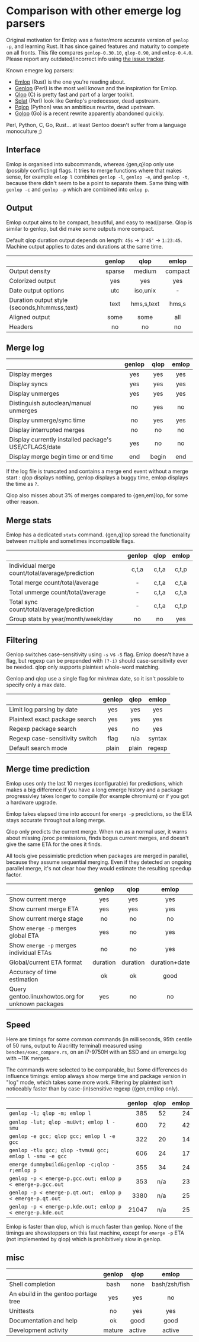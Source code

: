 # Comparison with other emerge log parsers

Original motivation for Emlop was a faster/more accurate version of `genlop -p`, and learning
Rust. It has since gained features and maturity to compete on all fronts. This file compares
`genlop-0.30.10`, `qlop-0.90`, and `emlop-0.4.0`. Please report any outdated/incorrect info using
[the issue tracker](https://github.com/vincentdephily/emlop/issues).

Known emegre log parsers:
* [Emlop](https://github.com/vincentdephily/emlop) (Rust) is the one you're reading about.
* [Genlop](https://github.com/gentoo-perl/genlop) (Perl) is the most well known and the inspiration
  for Emlop.
* [Qlop](https://github.com/gentoo/portage-utils) (C) is pretty fast and part of a larger toolkit.
* [Splat](http://www.l8nite.net/projects/splat/) (Perl) look like Genlop's predecessor, dead upstream.
* [Pqlop](https://bitbucket.org/LK4D4/pqlop) (Python) was an ambitious rewrite, dead upstream.
* [Golop](https://github.com/klausman/golop) (Go) is a recent rewrite apparently abandoned quickly.

Perl, Python, C, Go, Rust... at least Gentoo doesn't suffer from a language monoculture ;)


## Interface

Emlop is organised into subcommands, whereas {gen,q}lop only use (possibly conflicting) flags. It
tries to merge functions where that makes sense, for example `emlop l` combines `genlop -l`, `genlop
-e`, and `genlop -t`, because there didn't seem to be a point to separate them. Same thing with
`genlop -c` and `genlop -p` which are combined into `emlop p`.

## Output

Emlop output aims to be compact, beautiful, and easy to read/parse. Qlop is similar to genlop, but
did make some outputs more compact.

Default qlop duration output depends on length: `45s` -> `3′45″` -> `1:23:45`. Machine output
applies to dates and durations at the same time.

|                                                   | genlop | qlop       | emlop   |
| :------------------------------------------------ | :----: | :--------: | :-----: |
| Output density                                    | sparse | medium     | compact |
| Colorized output                                  | yes    | yes        | yes     |
| Date output options                               | utc    | iso,unix   | -       |
| Duration output style (seconds,hh:mm:ss,text)     | text   | hms,s,text | hms,s   |
| Aligned output                                    | some   | some       | all     |
| Headers                                           | no     | no         | no      |

## Merge log

|                                                       | genlop | qlop  | emlop |
| :---------------------------------------------------- | :----: | :---: | :---: |
| Display merges                                        | yes    | yes   | yes   |
| Display syncs                                         | yes    | yes   | yes   |
| Display unmerges                                      | yes    | yes   | yes   |
| Distinguish autoclean/manual unmerges                 | no     | yes   | no    |
| Display unmerge/sync time                             | no     | yes   | yes   |
| Display interrupted merges                            | no     | no    | no    |
| Display currently installed package's USE/CFLAGS/date | yes    | no    | no    |
| Display merge begin time or end time                  | end    | begin | end   |

If the log file is truncated and contains a merge end event without a merge start : qlop displays
nothing, genlop displays a buggy time, emlop displays the time as `?`.

Qlop also misses about 3% of merges compared to {gen,em}lop, for some other reason.

## Merge stats

Emlop has a dedicated `stats` command. {gen,q}lop spread the functionality between multiple and
sometimes incompatible flags.

|                                                          | genlop | qlop  | emlop |
| :------------------------------------------------------- | :----: | :---: | :---: |
| Individual merge count/total/average/prediction          | c,t,a  | c,t,a | c,t,p |
| Total merge count/total/average                          | -      | c,t,a | c,t,a |
| Total unmerge count/total/average                        | -      | c,t,a | c,t,a |
| Total sync count/total/average/prediction                | -      | c,t,a | c,t,p |
| Group stats by year/month/week/day                       | no     | no    | yes   |

## Filtering

Genlop switches case-sensitivity using `-s` vs `-S` flag. Emlop doesn't have a flag, but regexp can
be prepended with `(?-i)` should case-sensitivity ever be needed. qlop only supports plaintext
whole-word matching.

Genlop and qlop use a single flag for min/max date, so it isn't possible to specify only a max date.

|                                                        | genlop | qlop  | emlop  |
| :----------------------------------------------------- | :----: | :---: | :----: |
| Limit log parsing by date                              | yes    | yes   | yes    |
| Plaintext exact package search                         | yes    | yes   | yes    |
| Regexp package search                                  | yes    | no    | yes    |
| Regexp case-sensitivity switch                         | flag   | n/a   | syntax |
| Default search mode                                    | plain  | plain | regexp |

## Merge time prediction

Emlop uses only the last 10 merges (configurable) for predictions, which makes a big difference if
you have a long emerge history and a package progressivley takes longer to compile (for example
chromium) or if you got a hardware upgrade.

Emlop takes elapsed time into account for `emerge -p` predictions, so the ETA stays accurate
throughout a long merge.

Qlop only predicts the current merge. When run as a normal user, it warns about missing /proc
permissions, finds bogus current merges, and doesn't give the same ETA for the ones it finds.

All tools give pessimistic prediction when packages are merged in parallel, because they assume
sequential merging. Even if they detected an ongoing parallel merge, it's not clear how they would
estimate the resulting speedup factor.

|                                                          | genlop   | qlop     | emlop         |
| :------------------------------------------------------- | :------: | :------: | :-----------: |
| Show current merge                                       | yes      | yes      | yes           |
| Show current merge ETA                                   | yes      | yes      | yes           |
| Show current merge stage                                 | no       | no       | no            |
| Show `emerge -p` merges global ETA                       | yes      | no       | yes           |
| Show `emerge -p` merges individual ETAs                  | no       | no       | yes           |
| Global/current ETA format                                | duration | duration | duration+date |
| Accuracy of time estimation                              | ok       | ok       | good          |
| Query gentoo.linuxhowtos.org for unknown packages        | yes      | no       | no            |

## Speed

Here are timings for some common commands (in milliseconds, 95th centile of 50 runs, output to
Alacritty terminal) measured using `benches/exec_compare.rs`, on an i7-9750H with an SSD and an
emerge.log with ~11K merges.

The commands were selected to be comparable, but Some differences do influence timings: emlop always
show merge time and package version in "log" mode, which takes some more work. Filtering by
plaintext isn't noticeably faster than by case-(in)sensitive regexp ({gen,em}lop only).

|                                                               | genlop | qlop | emlop |
| :-------------------------------------------------------------| -----: | ---: | ----: |
| `genlop -l; qlop -m; emlop l`                                 |    385 |   52 |    24 |
| `genlop -lut; qlop -muUvt; emlop l -smu`                      |    600 |   72 |    42 |
| `genlop -e gcc; qlop gcc; emlop l -e gcc`                     |    322 |   20 |    14 |
| `genlop -tlu gcc; qlop -tvmuU gcc; emlop l -smu -e gcc`       |    606 |   24 |    17 |
| `emerge dummybuild&;genlop -c;qlop -r;emlop p`                |    355 |   34 |    24 |
| `genlop -p < emerge-p.gcc.out; emlop p < emerge-p.gcc.out`    |    353 |  n/a |    23 |
| `genlop -p < emerge-p.qt.out;  emlop p < emerge-p.qt.out`     |   3380 |  n/a |    25 |
| `genlop -p < emerge-p.kde.out; emlop p < emerge-p.kde.out`    |  21047 |  n/a |    25 |

Emlop is faster than qlop, which is much faster than genlop. None of the timings are showstoppers on
this fast machine, except for `emerge -p` ETA (not implemented by qlop) which is prohibitively slow
in genlop.

## misc

|                                                       | genlop | qlop   | emlop         |
| :---------------------------------------------------- | :----: | :----: | :-----------: |
| Shell completion                                      | bash   | none   | bash/zsh/fish |
| An ebuild in the gentoo portage tree                  | yes    | yes    | no            |
| Unittests                                             | no     | yes    | yes           |
| Documentation and help                                | ok     | good   | good          |
| Development activity                                  | mature | active | active        |
